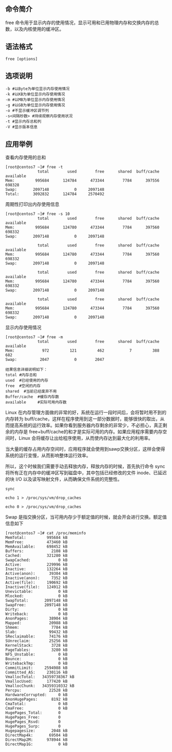 ## 命令简介

free 命令用于显示内存的使用情况，显示可用和已用物理内存和交换内存的总数，以及内核使用的缓冲区。

## 语法格式

```
free [options]
```

## 选项说明

```
-b #以Byte为单位显示内存使用情况
-k #以KB为单位显示内存使用情况
-m #以MB为单位显示内存使用情况
-g #以GB为单位显示内存使用情况
-o #不显示缓冲区调节列
-s<间隔秒数> #持续观察内存使用状况
-t #显示内存总和列
-V #显示版本信息
```

## 应用举例

查看内存使用的总和

```
[root@centos7 ~]# free -t
              total        used        free      shared  buff/cache   available
Mem:         995684      124784      473344        7784      397556      698328
Swap:       2097148           0     2097148
Total:      3092832      124784     2570492
```

周期性打印出内存使用信息

```
[root@centos7 ~]# free -s 10
              total        used        free      shared  buff/cache   available
Mem:         995684      124780      473344        7784      397560      698332
Swap:       2097148           0     2097148

              total        used        free      shared  buff/cache   available
Mem:         995684      124780      473344        7784      397560      698332
Swap:       2097148           0     2097148

              total        used        free      shared  buff/cache   available
Mem:         995684      124780      473344        7784      397560      698332
Swap:       2097148           0     2097148

              total        used        free      shared  buff/cache   available
Mem:         995684      124780      473344        7784      397560      698332
Swap:       2097148           0     2097148
```

显示内存使用情况

```
[root@centos7 ~]# free -m
              total        used        free      shared  buff/cache   available
Mem:            972         121         462           7         388         682
Swap:          2047           0        2047

结果信息详细说明如下：
total #内存总和
used  #已经使用的内存
free  #空闲的内存
shared  #当前已经废弃不用
Buffer/cache  #缓存内存数
available     #实际可用内存数
```

Linux 在内存管理方面做的非常的好，系统在运行一段时间后，会将暂时用不到的内存转为 buff/cache，这样在程序使用到这一部分数据时，能够很快的取出，从而提高系统的运行效率。如果你看到服务器内存剩余的非常少，不必担心，真正剩余的内存是 free+buff/cache的和才是实际可用的内存。如果应用程序需要内存空间时，Linux 会将缓存让出给程序使用，从而使内存达到最大化的利用率。

当大量的缓存占用内存空间时，应用程序就会使用到sawp交换分区，这样会使得系统的运行变慢，从而影响整体运行效率。

所以，这个时候我们需要手动去释放内存，释放内存的时候，首先执行命令 sync 将所有正在内存中的缓冲区写到磁盘中，其中包括已经修改的文件 inode、已延迟的块 I/O 以及读写映射文件，从而确保文件系统的完整性。

```
sync
 
echo 1 > /proc/sys/vm/drop_caches
 
echo 0 > /proc/sys/vm/drop_caches
```

Swap 是指交换分区，当可用内存少于额定值的时候，就会开会进行交换。额定值信息如下

```
[root@centos7 ~]# cat /proc/meminfo
MemTotal:         995684 kB
MemFree:          473460 kB
MemAvailable:     698452 kB
Buffers:            2108 kB
Cached:           321280 kB
SwapCached:            0 kB
Active:           229996 kB
Inactive:         132264 kB
Active(anon):      39304 kB
Inactive(anon):     7352 kB
Active(file):     190692 kB
Inactive(file):   124912 kB
Unevictable:           0 kB
Mlocked:               0 kB
SwapTotal:       2097148 kB
SwapFree:        2097148 kB
Dirty:                 0 kB
Writeback:             0 kB
AnonPages:         38904 kB
Mapped:            20988 kB
Shmem:              7784 kB
Slab:              99432 kB
SReclaimable:      74176 kB
SUnreclaim:        25256 kB
KernelStack:        3728 kB
PageTables:         3280 kB
NFS_Unstable:          0 kB
Bounce:                0 kB
WritebackTmp:          0 kB
CommitLimit:     2594988 kB
Committed_AS:     230116 kB
VmallocTotal:   34359738367 kB
VmallocUsed:      177420 kB
VmallocChunk:   34359310332 kB
Percpu:            22528 kB
HardwareCorrupted:     0 kB
AnonHugePages:      8192 kB
CmaTotal:              0 kB
CmaFree:               0 kB
HugePages_Total:       0
HugePages_Free:        0
HugePages_Rsvd:        0
HugePages_Surp:        0
Hugepagesize:       2048 kB
DirectMap4k:       69504 kB
DirectMap2M:      978944 kB
DirectMap1G:           0 kB
```